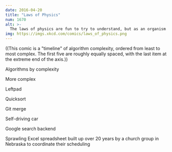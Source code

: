 ```yaml
---
date: 2016-04-20
title: "Laws of Physics"
num: 1670
alt: >-
  The laws of physics are fun to try to understand, but as an organism with incredibly delicate eyes who evolved in a world full of sharp objects, I have an awful lot of trust in biology's calibration of my flinch reflex.
img: https://imgs.xkcd.com/comics/laws_of_physics.png
---
```

((This comic is a "timeline" of algorithm complexity, ordered from least to most complex. The first five are roughly equally spaced, with the last item at the extreme end of the axis.))

Algorithms by complexity

More complex

Leftpad

Quicksort

Git merge

Self-driving car

Google search backend

Sprawling Excel spreadsheet built up over 20 years by a church group in Nebraska to coordinate their scheduling

